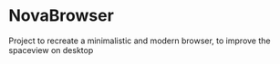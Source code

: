 # NovaBrowser
Project to recreate a minimalistic and modern browser, to improve the spaceview on desktop
